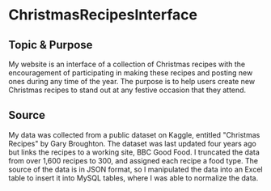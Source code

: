 # ChristmasRecipesInterface

## Topic & Purpose
My website is an interface of a collection of Christmas recipes with the encouragement of
participating in making these recipes and posting new ones during any time of the year.
The purpose is to help users create new Christmas recipes to stand out at any festive occasion
that they attend.

## Source
My data was collected from a public dataset on Kaggle, entitled "Christmas Recipes" by Gary
Broughton. The dataset was last updated four years ago but links the recipes to a working site,
BBC Good Food. I truncated the data from over 1,600 recipes to 300, and assigned each recipe a
food type. The source of the data is in JSON format, so I manipulated the data into an Excel table
to insert it into MySQL tables, where I was able to normalize the data.
